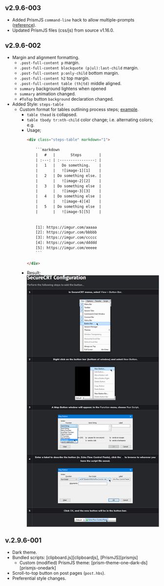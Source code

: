 ## v2.9.6-003

- Added PrismJS `command-line` hack to allow multiple-prompts ([reference][cmdline-hack]).
- Updated PrismJS files (css/js) from source v1.16.0.

[cmdline-hack]: https://github.com/PrismJS/prism/issues/1021#issuecomment-477791027

## v2.9.6-002

- Margin and alignment formatting.
  - `.post-full-content p` margin.
  - `.post-full-content blockquote (p|ul):last-child` margin.
  - `.post-full-content p:only-child` bottom margin.
  - `.post-full-content h2` top margin.
  - `.post-full-content table (th|td)` middle aligned.
  - `summary` background lightens when opened
  - `summary` animation changed.
  - `#ToTop` button `background` declaration changed.
- Added Style: `steps-table`
  - Custom format for tables outlining process steps; [example][steps-table-eg].
    - `table thead` is collapsed.
    - `table tbody tr:nth-child` color change; i.e. alternating colors; e.g.
    - Usage;
      ```html
      <div class="steps-table" markdown="1">

          ```markdown
          |   #   |       Steps        |
          | :---: | :----------------: |
          |   1   |   Do something.    |
          |       |   ![image-1][1]    |
          |   2   | Do something else. |
          |       |   ![image-2][2]    |
          |   3   | Do something else  |
          |       |   ![image-3][3]    |
          |   4   | Do something else  |
          |       |   ![image-4][4]    |
          |   5   | Do something else  |
          |       |   ![image-5][5]    |


          [1]: https://imgur.com/aaaaa
          [2]: https://imgur.com/bbbbb
          [3]: https://imgur.com/ccccc
          [4]: https://imgur.com/ddddd
          [5]: https://imgur.com/eeeee
          ```
          
      </div>
      ```
    - Result;
      ![ss-d-p1-code][ss-steps-table]

[steps-table-eg]: https://shnosh.io/securecrt-echo-paste/#securecrtconfiguration
[ss-steps-table]: assets/screenshot-steps-table.png

## v.2.9.6-001

- Dark theme.
- Bundled scripts: [clipboard.js][clipboardjs], [PrismJS][prismjs]
  - Custom (modified) PrismJS theme: [prism-theme-one-dark-ds][prismjs-onedark]
- Scroll-to-top button on post pages (`post.hbs`).
- Preferential style changes.